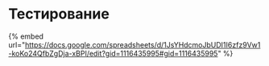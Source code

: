 # Тестирование

{% embed url="https://docs.google.com/spreadsheets/d/1JsYHdcmoJbUDI1I6zfz9Vw1-koKo24QfbZgDja-xBPI/edit?gid=1116435995#gid=1116435995" %}

